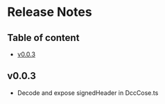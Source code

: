 # Release Notes

## Table of content
- [v0.0.3](#v003)

## v0.0.3
- Decode and expose signedHeader in DccCose.ts
